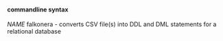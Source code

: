 #### commandline syntax

*NAME*
falkonera - converts CSV file(s) into DDL and DML statements for a relational database

